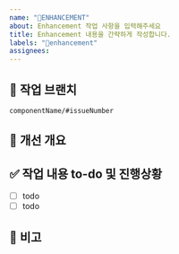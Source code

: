```yaml
---
name: "🔨ENHANCEMENT"
about: Enhancement 작업 사항을 입력해주세요
title: Enhancement 내용을 간략하게 작성합니다.
labels: "🔨enhancement"
assignees:
---
```


## 🌳 작업 브랜치
`componentName/#issueNumber`

## 📝 개선 개요
<!-- 한 줄로 간결히 설명해주세요 -->

## ✅ 작업 내용 to-do 및 진행상황
- [ ] todo
- [ ] todo

## 🙏 비고